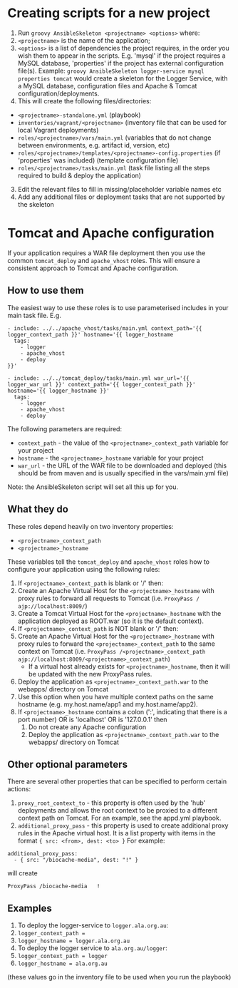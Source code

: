 # Creating scripts for a new project
1. Run ```groovy AnsibleSkeleton <projectname> <options>``` where:
  1. ```<projectname>``` is the name of the application;
  2. ```<options>``` is a list of dependencies the project requires, in the order you wish them to appear in the scripts. E.g. 'mysql' if the project requires a MySQL database, 'properties' if the project has external configuration file(s).
  Example: ```groovy AnsibleSkeleton logger-service mysql properties tomcat``` would create a skeleton for the Logger Service, with a MySQL database, configuration files and Apache & Tomcat configuration/deployments.
2. This will create the following files/directories:
  - ```<projectname>-standalone.yml``` (playbook)
  - ```inventories/vagrant/<projectname>``` (inventory file that can be used for local Vagrant deployments)
  - ```roles/<projectname>/vars/main.yml``` (variables that do not change between environments, e.g. artifact id, version, etc)
  - ```roles/<projectname>/templates/<projectname>-config.properties``` (if 'properties' was included) (template configuration file)
  - ```roles/<projectname>/tasks/main.yml``` (task file listing all the steps required to build & deploy the application)
3. Edit the relevant files to fill in missing/placeholder variable names etc
4. Add any additional files or deployment tasks that are not supported by the skeleton


# Tomcat and Apache configuration
If your application requires a WAR file deployment then you use the common ```tomcat_deploy``` and ```apache_vhost``` roles. This will ensure a consistent approach to Tomcat and Apache configuration.

## How to use them

The easiest way to use these roles is to use parameterised includes in your main task file. E.g.

```
- include: ../../apache_vhost/tasks/main.yml context_path='{{ logger_context_path }}' hostname='{{ logger_hostname
  tags:
    - logger
    - apache_vhost
    - deploy
}}'

- include: ../../tomcat_deploy/tasks/main.yml war_url='{{ logger_war_url }}' context_path='{{ logger_context_path }}' hostname='{{ logger_hostname }}'
  tags:
    - logger
    - apache_vhost
    - deploy
```

The following parameters are required:

* ```context_path``` - the value of the ```<projectname>_context_path``` variable for your project
* ```hostname``` - the ```<projectname>_hostname``` variable for your project
* ```war_url``` - the URL of the WAR file to be downloaded and deployed (this should be from maven and is usually specified in the vars/main.yml file)

Note: the AnsibleSkeleton script will set all this up for you.

## What they do

These roles depend heavily on two inventory properties:

* ```<projectname>_context_path```
* ```<projectname>_hostname```

These variables tell the ```tomcat_deploy``` and ```apache_vhost``` roles how to configure your application using the following rules:

1. If ```<projectname>_context_path``` is blank or '/' then:
  1. Create an Apache Virtual Host for the ```<projectname>_hostname``` with proxy rules to forward all requests to Tomcat (i.e. ```ProxyPass / ajp://localhost:8009/```)
  2. Create a Tomcat Virtual Host for the ```<projectname>_hostname``` with the application deployed as ROOT.war (so it is the default context).
2. If ```<projectname>_context_path``` is NOT blank or '/' then:
  1. Create an Apache Virtual Host for the ```<projectname>_hostname``` with proxy rules to forward the ```<projectname>_context_path``` to the same context on Tomcat (i.e. ```ProxyPass /<projectname>_context_path  ajp://localhost:8009/<projectname>_context_path```)
      * If a virtual host already exists for ```<projectname>_hostname```, then it will be updated with the new ProxyPass rules.
   2. Deploy the application as ```<projectname>_context_path.war``` to the webapps/ directory on Tomcat
   3. Use this option when you have multiple context paths on the same hostname (e.g. my.host.name/app1 and my.host.name/app2).
3. If ```<projectname>_hostname``` contains a colon (':', indicating that there is a port number) OR is 'localhost' OR is '127.0.0.1' then 
   1. Do not create any Apache configuration
   2. Deploy the application as ```<projectname>_context_path.war``` to the webapps/ directory on Tomcat

## Other optional parameters

There are several other properties that can be specified to perform certain actions:

1. ```proxy_root_context_to``` - this property is often used by the 'hub' deployments and allows the root context to be proxied to a different context path on Tomcat. For an example, see the appd.yml playbook.
2. ```additional_proxy_pass``` - this property is used to create additional proxy rules in the Apache virtual host. It is a list property with items in the format ```{ src: <from>, dest: <to> }```
For example:
```
additional_proxy_pass:
  - { src: "/biocache-media", dest: "!" }
```
will create 
```
ProxyPass /biocache-media   !
```

## Examples

1. To deploy the logger-service to ```logger.ala.org.au```:
  1. ```logger_context_path =```
  2. ```logger_hostname = logger.ala.org.au```
2. To deploy the logger service to ```ala.org.au/logger```:
  1. ```logger_context_path = logger```
  2. ```logger_hostname = ala.org.au```

(these values go in the inventory file to be used when you run the playbook)
